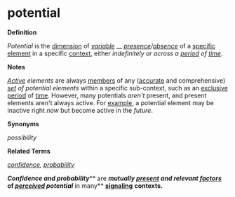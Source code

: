 # potential

**Definition**

_Potential_ is the [dimension](https://github.com/gcassel/Modular-Organization-Terminology/blob/master/terms/dimension.md) of [_variable_](https://github.com/gcassel/Modular-Organization-Terminology/blob/master/terms/variable.md) __ [_presence_](https://github.com/gcassel/Modular-Organization-Terminology/blob/master/terms/presence.md)_/_[_absence_](https://github.com/gcassel/Modular-Organization-Terminology/blob/master/terms/absence.md) of a [specific](https://github.com/gcassel/Modular-Organization-Terminology/blob/master/terms/specific.md) [element](https://github.com/gcassel/Modular-Organization-Terminology/blob/master/terms/element.md) in a specific [context](https://github.com/gcassel/Modular-Organization-Terminology/blob/master/terms/context.md), either _indefinitely or across a_ [_period_](https://github.com/gcassel/Modular-Organization-Terminology/blob/master/terms/period.md) _of_ [_time_](https://github.com/gcassel/Modular-Organization-Terminology/blob/master/terms/time.md).

**Notes**

[_Active_](https://github.com/gcassel/Modular-Organization-Terminology/blob/master/terms/active.md) _elements_ are always [members](https://github.com/gcassel/Modular-Organization-Terminology/blob/master/terms/member.md) of any ([accurate](https://github.com/gcassel/Modular-Organization-Terminology/blob/master/terms/accuracy.md) and comprehensive) [_set_](https://github.com/gcassel/Modular-Organization-Terminology/blob/master/terms/set.md) _of potential elements_ within a specific sub-context, such as an [exclusive](https://github.com/gcassel/Modular-Organization-Terminology/blob/master/terms/exclude.md) [period](https://github.com/gcassel/Modular-Organization-Terminology/blob/master/terms/period.md) of [time](https://github.com/gcassel/Modular-Organization-Terminology/blob/master/terms/time.md). However, many potentials _aren't_ present, and present elements aren't always active. For [example](https://github.com/gcassel/Modular-Organization-Terminology/blob/master/terms/example.md), a potential element may be inactive right _now_ but become active in the _future_.

**Synonyms**

_possibility_

**Related Terms**

[_confidence_](https://github.com/gcassel/Modular-Organization-Terminology/blob/master/terms/confidence.md)_,_ [_probability_](https://github.com/gcassel/Modular-Organization-Terminology/blob/master/terms/probability.md)

_**Confidence and probability**_** are **_**mutually**_ [_**present**_](https://github.com/gcassel/Modular-Organization-Terminology/blob/master/terms/present.md) _**and relevant**_ [_**factors**_](https://github.com/gcassel/Modular-Organization-Terminology/blob/master/terms/factor.md) **of** [_**perceived**_](https://github.com/gcassel/Modular-Organization-Terminology/blob/master/terms/perceive.md) _**potential**_** in many** [**signaling**](https://github.com/gcassel/Modular-Organization-Terminology/blob/master/terms/signal.md) **contexts.**
